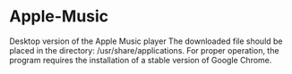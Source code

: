 # Apple-Music
Desktop version of the Apple Music player
The downloaded file should be placed in the directory: /usr/share/applications.
For proper operation, the program requires the installation of a stable version of Google Chrome.
